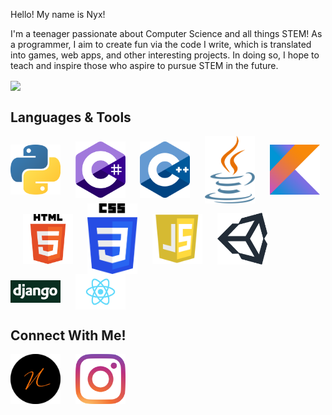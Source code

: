 Hello! My name is Nyx!

I'm a teenager passionate about Computer Science and all things STEM! As a programmer, I aim to create fun via the code I write, which is translated into games, web apps, and other interesting projects. In doing so, I hope to teach and inspire those who aspire to pursue STEM in the future.

<img align="center" src="https://github-readme-stats.vercel.app/api/?username=xyntechx&theme=slateorange" />

## Languages & Tools
<p>
<img align="center" alt="Python" width="80px" src="https://github.com/xyntechx/xyntechx/blob/master/python.png"/>
  &nbsp;&nbsp;&nbsp;&nbsp;
<img align="center" alt="C#" width="80px" src="https://github.com/xyntechx/xyntechx/blob/master/c%23.png"/>
  &nbsp;&nbsp;&nbsp;&nbsp;
<img align="center" alt="C++" width="80px" src="https://github.com/xyntechx/xyntechx/blob/master/c%2B%2B.png"/>
  &nbsp;&nbsp;&nbsp;&nbsp;
<img align="center" alt="Java" width="80px" src="https://github.com/xyntechx/xyntechx/blob/master/java.png"/>
  &nbsp;&nbsp;&nbsp;&nbsp;
<img align="center" alt="Kotlin" width="80px" src="https://github.com/xyntechx/xyntechx/blob/master/kotlin.png"/>
  &nbsp;&nbsp;&nbsp;&nbsp;
<img align="center" alt="HTML" width="80px" src="https://github.com/xyntechx/xyntechx/blob/master/html.png"/>
  &nbsp;&nbsp;&nbsp;&nbsp;
<img align="center" alt="CSS" width="80px" src="https://github.com/xyntechx/xyntechx/blob/master/css.png"/>
  &nbsp;&nbsp;&nbsp;&nbsp;
<img align="center" alt="Javascript" width="80px" src="https://github.com/xyntechx/xyntechx/blob/master/js.png"/>
  &nbsp;&nbsp;&nbsp;&nbsp;
<img align="center" alt="Unity" width="80px" src="https://github.com/xyntechx/xyntechx/blob/master/unity.png"/>
  &nbsp;&nbsp;&nbsp;&nbsp;
<img align="center" alt="Django" width="80px" src="https://github.com/xyntechx/xyntechx/blob/master/django.png"/>
  &nbsp;&nbsp;&nbsp;&nbsp;
<img align="center" alt="React" width="80px" src="https://github.com/xyntechx/xyntechx/blob/master/react.png"/>
</p>

## Connect With Me!
[<img align="center" alt="React" width="80px" src="https://github.com/xyntechx/xyntechx/blob/master/myLogo.png"/>](https://xyntechx.herokuapp.com/)
&nbsp;&nbsp;&nbsp;&nbsp;
[<img align="center" alt="React" width="80px" src="https://github.com/xyntechx/xyntechx/blob/master/ig.png"/>](https://www.instagram.com/xyntechx/?hl=en)
